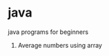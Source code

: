# java
java programs for beginners 
<ol>
<li><href a="https://github.com/shfaizan/java/blob/pull-4/Program%20to%20find%20the%20average%20of%20numbers%20using%20array.java">Average numbers using array</li>
  </ol>
